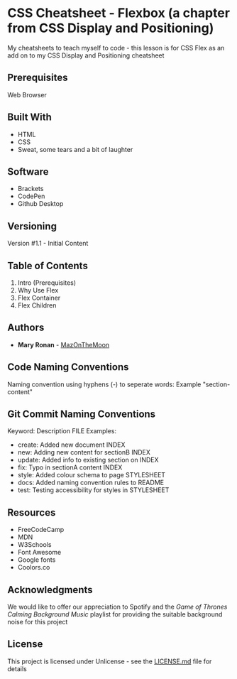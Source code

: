 # CSS Cheatsheet - Flexbox (a chapter from CSS Display and Positioning)
 My cheatsheets to teach myself to code - this lesson is for CSS Flex as an add on to my CSS Display and Positioning cheatsheet
 
## Prerequisites

Web Browser

## Built With

* HTML
* CSS
* Sweat, some tears and a bit of laughter

## Software

* Brackets
* CodePen
* Github Desktop

## Versioning

Version #1.1 - Initial Content


## Table of Contents 

1. Intro (Prerequisites)
2. Why Use Flex
3. Flex Container
4. Flex Children


## Authors

* **Mary Ronan** - [MazOnTheMoon](https://github.com/MazontheMoon)

## Code Naming Conventions

Naming convention using hyphens (-) to seperate words:
Example "section-content"

## Git Commit Naming Conventions

Keyword: Description FILE
Examples:

* create: Added new document INDEX
* new: Adding new content for sectionB INDEX
* update: Added info to existing section on INDEX
* fix: Typo in sectionA content INDEX
* style: Added colour schema to page STYLESHEET
* docs: Added naming convention rules to README
* test: Testing accessibility for styles in STYLESHEET


## Resources

* FreeCodeCamp
* MDN
* W3Schools
* Font Awesome
* Google fonts
* Coolors.co

## Acknowledgments
We would like to offer our appreciation to Spotify and the *Game of Thrones Calming Background Music* playlist for providing the suitable background noise for this project

## License

This project is licensed under Unlicense - see the [LICENSE.md](LICENSE.md) file for details
